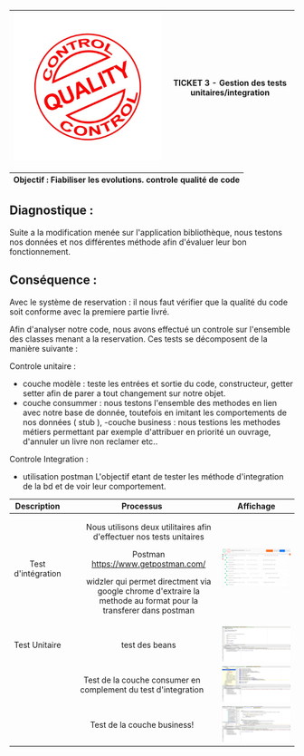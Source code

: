 |![Texte alternatif](images/feature3/imageicone.jpg)|__TICKET 3 - Gestion des tests unitaires/integration__
|:-------------------:|:-------------------:|

 |Objectif : Fiabiliser les evolutions. controle qualité de code|
 | :------------: |
  

Diagnostique :
-------------------

Suite a la modification menée sur l'application bibliothèque, nous testons nos données et nos différentes méthode afin d'évaluer 
leur bon fonctionnement.


Conséquence :
-------------------

Avec le système de reservation  : il nous faut vérifier que la qualité du code soit conforme avec la premiere partie livré.


Afin d'analyser notre code, 
nous avons effectué un controle sur l'ensemble des classes menant a la reservation.
Ces tests se décomposent de la manière suivante : 

Controle unitaire : 
- couche modèle : teste les entrées et sortie du code, constructeur, getter setter afin de parer a tout changement sur notre objet.
- couche consummer : nous testons l'ensemble des methodes en lien avec notre base de donnée, toutefois en imitant les comportements de nos données ( stub ),
-couche business : nous testions les methodes métiers permettant par exemple d'attribuer en priorité un ouvrage, d'annuler un livre non reclamer etc.. 


Controle Integration :
- utilisation postman 
L'objectif etant de tester les méthode d'integration de la bd et de voir leur comportement.



| Description         |     Processus  |       Affichage |
| :------------: | :-------------: | :-------------: |
|Test d'intégration |   <ul>Nous utilisons deux utilitaires afin d'effectuer nos tests unitaires </ul><ul>Postman https://www.getpostman.com/</ul> <ul>widzler qui permet directment via google chrome d'extraire la methode au format pour la transferer dans postman</ul>   |        ![Texte alternatif](images/feature3/postman.png) |
| Test Unitaire    |   <ul>test des beans </ul> |      ![Texte alternatif](images/feature3/bean.png) |
|      |    Test de la couche consumer en complement du test d'integration  |![Texte alternatif](images/feature3/consumer.png)|
|      |    Test de la couche business! |![Texte alternatif](images/feature3/business.png)|






  
  
  


